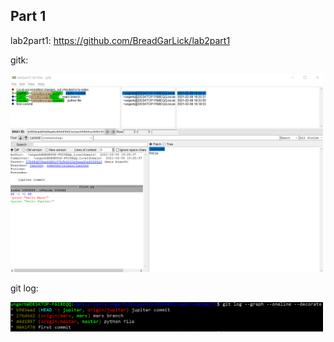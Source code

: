 ## Part 1

lab2part1:
https://github.com/BreadGarLick/lab2part1

gitk:

<img src="images/gitk.png" width=500/>

git log:

<img src="images/git_log.png" width=500/>

